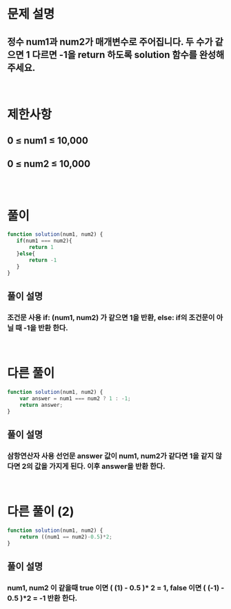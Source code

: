 # 문제 설명
## 정수 num1과 num2가 매개변수로 주어집니다. 두 수가 같으면 1 다르면 -1을 return 하도록 solution 함수를 완성해주세요.

<br>

# 제한사항
## 0 ≤ num1 ≤ 10,000
## 0 ≤ num2 ≤ 10,000
## 
## 

<br>

# 풀이

```js
function solution(num1, num2) {
   if(num1 === num2){
       return 1
   }else{
       return -1
   }
}
```
## 풀이 설명
### 조건문 사용 if: (num1, num2) 가 같으면 1을 반환, else: if의 조건문이 아닐 때 -1을 반환 한다.

<br>

# 다른 풀이 

```js
function solution(num1, num2) {
    var answer = num1 === num2 ? 1 : -1;
    return answer;
}
```
## 풀이 설명
### 삼항연산자 사용 선언문 answer 값이 num1, num2가 같다면 1을 같지 않다면 2의 값을 가지게 된다. 이후 answer을 반환 한다.

<br>

# 다른 풀이 (2)

```js
function solution(num1, num2) {
    return ((num1 == num2)-0.5)*2;
}
```
## 풀이 설명
### num1, num2 이 같을때 true 이면 ( (1) - 0.5 )* 2 = 1, false 이면 ( (-1) - 0.5 )*2 = -1 반환 한다.